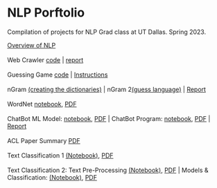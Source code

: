 # NLP Porftolio
Compilation of projects for NLP Grad class at UT Dallas. Spring 2023.

[Overview of NLP](Overview_of_NLP.pdf)
<br />
<br />
Web Crawler [code](web_crawler/crawler.py) | [report](web_crawler/report.pdf)
<br />
<br />
Guessing Game [code](guessing_game/guessing_game.py) | [Instructions](guessing_game/guessing_game_instructions.pdf)
<br />
<br />
nGram [(creating the dictionaries)](ngrams/ngrams.py) | nGram 2[(guess language)](ngrams/ngrams_2.py) | [Report](ngrams/report.pdf)
<br />
<br />
WordNet [notebook](wordnet/wordnet.ipynb), [PDF](wordnet/wordnet.pdf)
<br />
<br />
ChatBot ML Model: [notebook](chatbot/model.ipynb), [PDF](chatbot/model.pdf) | ChatBot Program: [notebook](chatbot/chatbot.ipynb), [PDF](chatbot/chatbot.pdf) | [Report](chatbot/report.pdf)
<br />
<br />
ACL Paper Summary [PDF](acl/summary.pdf)
<br />
<br />
Text Classification 1 [(Notebook)](classify_1/emoticons.ipynb), [PDF](classify_1/emoticons.pdf)
<br />
<br />
Text Classification 2: Text Pre-Processing [(Notebook)](classify_2/pre_processing.ipynb), [PDF](classify_2/pre_processing.pdf) | Models & Classification: [(Notebook)](classify_2/models.ipynb), [PDF](classify_2/models.pdf)
<br />
<br />
